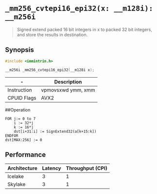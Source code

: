 `_mm256_cvtepi16_epi32(x: __m128i): __m256i`
============================================

> Signed extend packed 16 bit integers in x to packed 32 bit integers, and store the results in destination.

## Synopsis

```c
#include <immintrin.h>

__m256i _mm256_cvtepi16_epi32(__m128i x);
```

| -           | Description        |
| ----------- | ------------------ |
| Instruction | vpmovsxwd ymm, xmm |
| CPUID Flags | AVX2               |

##Operation

```
FOR j:= 0 to 7
	i := 32*j
	k := 16*j
	dst[i+31:i] := SignExtend32(a[k+15:k])
ENDFOR
dst[MAX:256] := 0
```

## Performance

| Architecture | Latency | Throughput (CPI) |
| ------------ | ------- | ---------------- |
| Icelake      | 3       | 1                |
| Skylake      | 3       | 1                |
